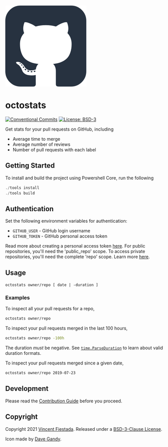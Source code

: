 ![](./icon.svg)

# octostats

[![Conventional Commits](https://img.shields.io/badge/commits-conventional-0047ab.svg?labelColor=16161b)](https://conventionalcommits.org)
[![License: BSD-3](https://img.shields.io/github/license/vincentfiestada/captainslog.svg?labelColor=16161b&color=0047ab)](./license)

Get stats for your pull requests on GitHub, including

- Average time to merge
- Average number of reviews
- Number of pull requests with each label

## Getting Started

To install and build the project using Powershell Core, run the following

```ps1
./tools install
./tools build
```

## Authentication

Set the following environment variables for authentication: 
- `GITHUB_USER` - GitHub login username
- `GITHUB_TOKEN` - GitHub personal access token

Read more about creating a personal access token [here](https://docs.github.com/en/articles/creating-a-personal-access-token-for-the-command-line). For public repositories, you'll need the 'public_repo' scope. To access private repositories, you'll need the complete 'repo' scope. Learn more [here](https://docs.github.com/en/developers/apps/scopes-for-oauth-apps).

## Usage

```
octostats owner/repo [ date | -duration ]
```

### Examples

To inspect all your pull requests for a repo,

```sh
octostats owner/repo
```

To inspect your pull requests merged in the last 100 hours,

```sh
octostats owner/repo -100h
```

The duration _must_ be negative. See [`time.ParseDuration`](https://golang.org/pkg/time/#ParseDuration) to learn about valid duration formats.

To inspect your pull requests merged since a given date,

```sh
octostats owner/repo 2019-07-23
```

## Development

Please read the [Contribution Guide](./CONTRIBUTING.md) before you proceed.

## Copyright
Copyright 2021 [Vincent Fiestada](https://vincent.click). Released under a [BSD-3-Clause License](./license).

Icon made by [Dave Gandy](https://www.flaticon.com/authors/dave-gandy).
